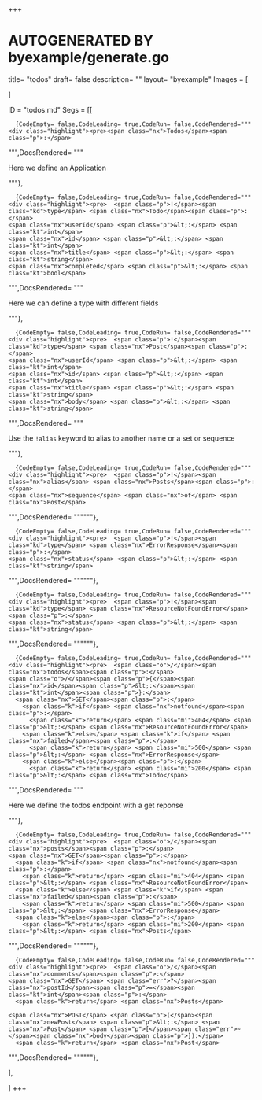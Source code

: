 +++
# AUTOGENERATED BY byexample/generate.go
title= "todos"
draft= false
description= ""
layout= "byexample"
Images = [
  
]

ID = "todos.md"
Segs = [[
  
      {CodeEmpty= false,CodeLeading= true,CodeRun= false,CodeRendered="""<div class="highlight"><pre><span class="nx">Todos</span><span class="p">:</span>
</pre></div>
""",DocsRendered= """<p>Here we define an Application</p>
"""},

      {CodeEmpty= false,CodeLeading= true,CodeRun= false,CodeRendered="""<div class="highlight"><pre>  <span class="p">!</span><span class="kd">type</span> <span class="nx">Todo</span><span class="p">:</span>
    <span class="nx">userId</span> <span class="p">&lt;:</span> <span class="kt">int</span>
    <span class="nx">id</span> <span class="p">&lt;:</span> <span class="kt">int</span>
    <span class="nx">title</span> <span class="p">&lt;:</span> <span class="kt">string</span>
    <span class="nx">completed</span> <span class="p">&lt;:</span> <span class="kt">bool</span>
</pre></div>
""",DocsRendered= """<p>Here we can define a type with different fields</p>
"""},

      {CodeEmpty= false,CodeLeading= true,CodeRun= false,CodeRendered="""<div class="highlight"><pre>  <span class="p">!</span><span class="kd">type</span> <span class="nx">Post</span><span class="p">:</span>
    <span class="nx">userId</span> <span class="p">&lt;:</span> <span class="kt">int</span>
    <span class="nx">id</span> <span class="p">&lt;:</span> <span class="kt">int</span>
    <span class="nx">title</span> <span class="p">&lt;:</span> <span class="kt">string</span>
    <span class="nx">body</span> <span class="p">&lt;:</span> <span class="kt">string</span>
</pre></div>
""",DocsRendered= """<p>Use the <code>!alias</code> keyword to alias to another name or a set or sequence</p>
"""},

      {CodeEmpty= false,CodeLeading= true,CodeRun= false,CodeRendered="""<div class="highlight"><pre>  <span class="p">!</span><span class="nx">alias</span> <span class="nx">Posts</span><span class="p">:</span>
    <span class="nx">sequence</span> <span class="nx">of</span> <span class="nx">Post</span>
</pre></div>
""",DocsRendered= """"""},

      {CodeEmpty= false,CodeLeading= true,CodeRun= false,CodeRendered="""<div class="highlight"><pre>  <span class="p">!</span><span class="kd">type</span> <span class="nx">ErrorResponse</span><span class="p">:</span>
    <span class="nx">status</span> <span class="p">&lt;:</span> <span class="kt">string</span>
</pre></div>
""",DocsRendered= """"""},

      {CodeEmpty= false,CodeLeading= true,CodeRun= false,CodeRendered="""<div class="highlight"><pre>  <span class="p">!</span><span class="kd">type</span> <span class="nx">ResourceNotFoundError</span><span class="p">:</span>
    <span class="nx">status</span> <span class="p">&lt;:</span> <span class="kt">string</span>
</pre></div>
""",DocsRendered= """"""},

      {CodeEmpty= false,CodeLeading= true,CodeRun= false,CodeRendered="""<div class="highlight"><pre>  <span class="o">/</span><span class="nx">todos</span><span class="p">:</span>
    <span class="o">/</span><span class="p">{</span><span class="nx">id</span><span class="p">&lt;:</span><span class="kt">int</span><span class="p">}:</span>
      <span class="nx">GET</span><span class="p">:</span>
        <span class="k">if</span> <span class="nx">notfound</span><span class="p">:</span>
          <span class="k">return</span> <span class="mi">404</span> <span class="p">&lt;:</span> <span class="nx">ResourceNotFoundError</span>
        <span class="k">else</span> <span class="k">if</span> <span class="nx">failed</span><span class="p">:</span>
          <span class="k">return</span> <span class="mi">500</span> <span class="p">&lt;:</span> <span class="nx">ErrorResponse</span>
        <span class="k">else</span><span class="p">:</span>    
          <span class="k">return</span> <span class="mi">200</span> <span class="p">&lt;:</span> <span class="nx">Todo</span> 
</pre></div>
""",DocsRendered= """<p>Here we define the todos endpoint with a get reponse</p>
"""},

      {CodeEmpty= false,CodeLeading= true,CodeRun= false,CodeRendered="""<div class="highlight"><pre>  <span class="o">/</span><span class="nx">posts</span><span class="p">:</span>
    <span class="nx">GET</span><span class="p">:</span>
      <span class="k">if</span> <span class="nx">notfound</span><span class="p">:</span>
        <span class="k">return</span> <span class="mi">404</span> <span class="p">&lt;:</span> <span class="nx">ResourceNotFoundError</span>
      <span class="k">else</span> <span class="k">if</span> <span class="nx">failed</span><span class="p">:</span>
        <span class="k">return</span> <span class="mi">500</span> <span class="p">&lt;:</span> <span class="nx">ErrorResponse</span>
      <span class="k">else</span><span class="p">:</span>    
        <span class="k">return</span> <span class="mi">200</span> <span class="p">&lt;:</span> <span class="nx">Posts</span>
</pre></div>
""",DocsRendered= """"""},

      {CodeEmpty= false,CodeLeading= false,CodeRun= false,CodeRendered="""<div class="highlight"><pre>  <span class="o">/</span><span class="nx">comments</span><span class="p">:</span>
    <span class="nx">GET</span> <span class="err">?</span><span class="nx">postId</span><span class="p">=</span><span class="kt">int</span><span class="p">:</span>
      <span class="k">return</span> <span class="nx">Posts</span>
      
    <span class="nx">POST</span> <span class="p">(</span><span class="nx">newPost</span> <span class="p">&lt;:</span> <span class="nx">Post</span> <span class="p">[</span><span class="err">~</span><span class="nx">body</span><span class="p">]):</span>
      <span class="k">return</span> <span class="nx">Post</span>
</pre></div>
""",DocsRendered= """"""},

],

]
+++


